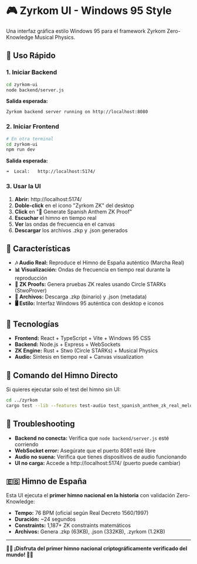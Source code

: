 # 🎮 Zyrkom UI - Windows 95 Style

Una interfaz gráfica estilo Windows 95 para el framework Zyrkom Zero-Knowledge Musical Physics.

## 🚀 Uso Rápido

### 1. Iniciar Backend
```bash
cd zyrkom-ui
node backend/server.js
```
**Salida esperada:**
```
Zyrkom backend server running on http://localhost:8080
```

### 2. Iniciar Frontend 
```bash
# En otra terminal
cd zyrkom-ui
npm run dev
```
**Salida esperada:**
```
➜  Local:   http://localhost:5174/
```

### 3. Usar la UI
1. **Abrir:** http://localhost:5174/
2. **Doble-click** en el icono "Zyrkom ZK" del desktop
3. **Click** en "🎵 Generate Spanish Anthem ZK Proof"
4. **Escuchar** el himno en tiempo real
5. **Ver** las ondas de frecuencia en el canvas
6. **Descargar** los archivos .zkp y .json generados

## 🎵 Características

- **🎶 Audio Real:** Reproduce el Himno de España auténtico (Marcha Real)
- **📊 Visualización:** Ondas de frecuencia en tiempo real durante la reproducción
- **🔐 ZK Proofs:** Genera pruebas ZK reales usando Circle STARKs (StwoProver)
- **📄 Archivos:** Descarga .zkp (binario) y .json (metadata)
- **🖥️ Estilo:** Interfaz Windows 95 auténtica con desktop e iconos

## 🔧 Tecnologías

- **Frontend:** React + TypeScript + Vite + Windows 95 CSS
- **Backend:** Node.js + Express + WebSockets
- **ZK Engine:** Rust + Stwo (Circle STARKs) + Musical Physics
- **Audio:** Síntesis en tiempo real + Canvas visualization

## 🎯 Comando del Himno Directo

Si quieres ejecutar solo el test del himno sin UI:
```bash
cd ../zyrkom
cargo test --lib --features test-audio test_spanish_anthem_zk_real_melody -- --nocapture
```

## 🐛 Troubleshooting

- **Backend no conecta:** Verifica que `node backend/server.js` esté corriendo
- **WebSocket error:** Asegúrate que el puerto 8081 esté libre
- **Audio no suena:** Verifica que tienes dispositivos de audio funcionando
- **UI no carga:** Accede a http://localhost:5174/ (puerto puede cambiar)

## 🇪🇸 Himno de España

Esta UI ejecuta el **primer himno nacional en la historia** con validación Zero-Knowledge:
- **Tempo:** 76 BPM (oficial según Real Decreto 1560/1997)
- **Duración:** ~24 segundos 
- **Constraints:** 1,187+ ZK constraints matemáticos
- **Archivos:** Genera .zkp (63KB), .json (332KB), .zyrkom (1.2KB)

---

**🎵🔐 ¡Disfruta del primer himno nacional criptográficamente verificado del mundo! 🔐🎵**